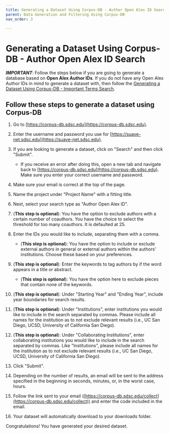 ```yaml
---
title: Generating a Dataset Using Corpus-DB - Author Open Alex ID Search
parent: Data Generation and Filtering Using Corpus-DB
nav_order: 3

---
```

# Generating a Dataset Using Corpus-DB - Author Open Alex ID Search

***IMPORTANT***: Follow the steps below if you are going to generate a database based on **Open Alex Author IDs**. If you do not have any Open Alex Author IDs in mind to generate a dataset with, then follow the [Generating a Dataset Using Corpus-DB - Important Terms Search](https://suave-ucsd.github.io/SuAVE-Documentation/corpusdb_dataset_gen_search_terms.html).


## Follow these steps to generate a dataset using Corpus-DB

1. Go to [https://corpus-db.sdsc.edu](https://corpus-db.sdsc.edu).
2. Enter the username and password you use for [https://suave-net.sdsc.edu](https://suave-net.sdsc.edu).
3. If you are looking to generate a dataset, click on "Search" and then click "Submit".
    - If you receive an error after doing this, open a new tab and navigate back to [https://corpus-db.sdsc.edu](https://corpus-db.sdsc.edu). Make sure you enter your correct username and password.
4. Make sure your email is correct at the top of the page.
5. Name the project under "Project Name" with a fitting title.
6. Next, select your search type as "Author Open Alex ID".
7. (**This step is optional**): You have the option to exclude authors with a certain number of coauthors. You have the choice to select the threshold for too many coauthors. It is defaulted at 25.
8. Enter the IDs you would like to include, separating them with a comma.

   - (**This step is optional**): You have the option to include or exclude external authors in general or external authors within the authors' institutions. Choose these based on your preferences.
9. (**This step is optional**): Enter the keywords to tag authors by if the word appears in a title or abstract.

   - (**This step is optional**): You have the option here to exclude pieces that contain none of the keywords.
10. (**This step is optional**): Under "Starting Year" and "Ending Year", include year boundaries for search results.
11. (**This step is optional**): Under "Institutions", enter institutions you would like to include in the search separated by commas. Please include all names for the institution as to not exclude relevant results (i.e., UC San Diego, UCSD, University of California San Diego).
12. (**This step is optional**): Under "Collaborating Institutions", enter collaborating institutions you would like to include in the search separated by commas. Like "Institutions", please include all names for the institution as to not exclude relevant results (i.e., UC San Diego, UCSD, University of California San Diego).
13. Click "Submit".
14. Depending on the number of results, an email will be sent to the address specified in the beginning in seconds, minutes, or, in the worst case, hours.
15. Follow the link sent to your email ([https://corpus-db.sdsc.edu/collect](https://corpus-db.sdsc.edu/collect)) and enter the code included in the email.
16. Your dataset will automatically download to your downloads folder.


Congratulations! You have generated your desired dataset.
